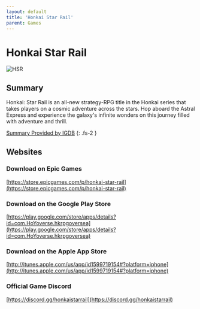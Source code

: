 ```yaml
---
layout: default
title: 'Honkai Star Rail'
parent: Games
---
```


# Honkai Star Rail

![HSR](https://cdn.discordapp.com/emojis/1264987654198399137.png)

## Summary

Honkai: Star Rail is an all-new strategy-RPG title in the Honkai series that takes players on a cosmic adventure across the stars. Hop aboard the Astral Express and experience the galaxy's infinite wonders on this journey filled with adventure and thrill.

[Summary Provided by IGDB](https://www.igdb.com/games/honkai-star-rail)
{: .fs-2 }

## Websites

### Download on Epic Games

[https://store.epicgames.com/p/honkai-star-rail](https://store.epicgames.com/p/honkai-star-rail)

### Download on the Google Play Store

[https://play.google.com/store/apps/details?id=com.HoYoverse.hkrpgoversea](https://play.google.com/store/apps/details?id=com.HoYoverse.hkrpgoversea)

### Download on the Apple App Store

[http://itunes.apple.com/us/app/id1599719154#?platform=iphone](http://itunes.apple.com/us/app/id1599719154#?platform=iphone)

### Official Game Discord

[https://discord.gg/honkaistarrail](https://discord.gg/honkaistarrail)